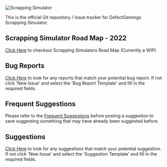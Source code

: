 
![Scrapping Simulator](https://i.imgur.com/6zjckQl.png)

This is the official Git repository / Issue tracker for DefectGamings Scrapping Simulator.

## Scrapping Simulator Road Map - 2022

[Click Here](https://github.com/FuryFight3r/ScrappingSimulator/wiki/Scrapping-Simulator-Road-Map---2022) to checkout Scrapping Simulators Road Map (Currently a WIP).

## Bug Reports

[Click Here](https://github.com/FuryFight3r/ScrappingSimulator/issues) to look for any reports that match your potential bug report. If not click 'New Issue' and select the 'Bug Report Template' and fill in the required fields.

## Frequent Suggestions

Please refer to the [Frequent Suggestions](https://github.com/FuryFight3r/ScrappingSimulator/wiki/Frequent-Suggestions) before posting a suggestion to save suggesting something that may have already been suggested before.

## Suggestions

[Click Here](https://github.com/FuryFight3r/ScrappingSimulator/issues) to look for any suggestions that match your potential suggestion. If not click 'New Issue' and select the 'Suggestion Template' and fill in the required fields.
